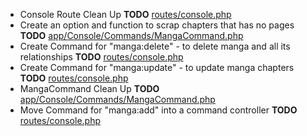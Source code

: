 - Console Route Clean Up __TODO__ [routes/console.php](routes/console.php)
- Create an option and function to scrap chapters that has no pages __TODO__ [app/Console/Commands/MangaCommand.php](app/Console/Commands/MangaCommand.php)
- Create Command for "manga:delete" - to delete manga and all its relationships __TODO__ [routes/console.php](routes/console.php)
- Create Command for "manga:update" - to update manga chapters __TODO__ [routes/console.php](routes/console.php)
- MangaCommand Clean Up __TODO__ [app/Console/Commands/MangaCommand.php](app/Console/Commands/MangaCommand.php)
- Move Command for "manga:add" into a command controller __TODO__ [routes/console.php](routes/console.php)
